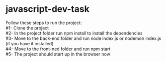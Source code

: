 # javascript-dev-task

Follow these steps to run the project:  
#1- Clone the project  
#2- In the project folder run npm install to install the dependencies  
#3- Move to the back-end folder and run node index.js or nodemon index.js (if you have it installed)  
#4- Move to the front-ned folder and run npm start  
#5- The project should start up in the browser now  
